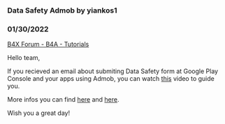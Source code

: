 ### Data Safety Admob by yiankos1
### 01/30/2022
[B4X Forum - B4A - Tutorials](https://www.b4x.com/android/forum/threads/138037/)

Hello team,  
  
If you recieved an email about submiting Data Safety form at Google Play Console and your apps using Admob, you can watch [this](https://www.youtube.com/watch?v=azM4DHAP5v0&ab_channel=TihomirRAdeff) video to guide you.  
  
More infos you can find [here](https://developers.google.com/admob/android/play-data-disclosure) and [here](https://github.com/Privado-Inc/SDK-Privacy-Report/blob/main/Android%20App%20-%20SDK%20Privacy%20Report.csv).  
  
Wish you a great day!